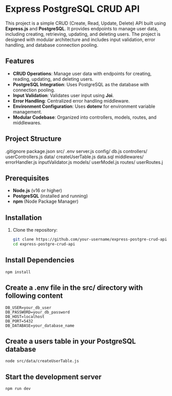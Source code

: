 # Express PostgreSQL CRUD API

This project is a simple CRUD (Create, Read, Update, Delete) API built using **Express.js** and **PostgreSQL**. It provides endpoints to manage user data, including creating, retrieving, updating, and deleting users. The project is designed with modular architecture and includes input validation, error handling, and database connection pooling.

## Features

- **CRUD Operations**: Manage user data with endpoints for creating, reading, updating, and deleting users.
- **PostgreSQL Integration**: Uses PostgreSQL as the database with connection pooling.
- **Input Validation**: Validates user input using **Joi**.
- **Error Handling**: Centralized error handling middleware.
- **Environment Configuration**: Uses **dotenv** for environment variable management.
- **Modular Codebase**: Organized into controllers, models, routes, and middlewares.

## Project Structure
.gitignore package.json src/ .env server.js config/ db.js controllers/ userControllers.js data/ createUserTable.js data.sql middlewares/ errorHandler.js inputValidator.js models/ userModel.js routes/ userRoutes.j

## Prerequisites

- **Node.js** (v16 or higher)
- **PostgreSQL** (installed and running)
- **npm** (Node Package Manager)

## Installation

1. Clone the repository:
   ```bash
   git clone https://github.com/your-username/express-postgre-crud-api.git
   cd express-postgre-crud-api

## Install Dependencies
    npm install

## Create a .env file in the src/ directory with following content
    DB_USER=your_db_user
    DB_PASSWORD=your_db_password
    DB_HOST=localhost
    DB_PORT=5432
    DB_DATABASE=your_database_name

## Create a users table in your PostgreSQL database
    node src/data/createUserTable.js

## Start the development server
    npm run dev


